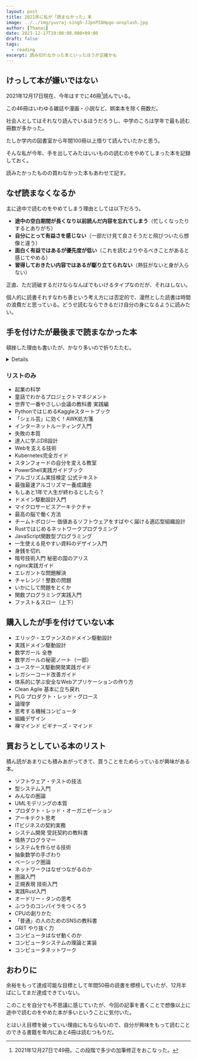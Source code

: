 ```yaml
---
layout: post
title: 2021年に私が「読まなかった」本
image: ../../img/yuvraj-singh-JJpnPI8Hpgo-unsplash.jpg
author: [Thanai]
date: 2021-12-17T19:00:00.000+09:00
draft: false
tags:
  - reading
excerpt: 読み切れなかった本といったほうが正確かも
---
```


## けっして本が嫌いではない

2021年12月17日現在、今年はすでに46冊[^1]読んでいる。

[^1]: 2021年12月27日で49冊。この段階で多少の加筆修正をおこなった。

この46冊はいわゆる雑誌や漫画・小説など、娯楽本を除く冊数だ。

社会人としてはそれなり読んでいるほうだろうし、中学のころは学年で最も読む冊数が多かった。

たしか学内の図書室から年間100冊以上借りて読んでいたかと思う。

そんな私が今年、手を出してみたはいいものの読むのをやめてしまった本を記録しておく。

読みたかったものの買わなかった本もあわせて記す。

## なぜ読まなくなるか

主に途中で読むのをやめてしまう理由としては以下だろう。

- **途中の空白期間が長くなり以前読んだ内容を忘れてしまう**（忙しくなったりするとありがち）
- **自分にとって有益さを感じない**（一部だけ見て良さそうだと飛びついたら想像と違う）
- **面白く有益ではあるが優先度が低い**（これを読むよりやるべきことがあると感じてやめる）
- **習得しておきたい内容ではあるが駆り立てられない**（熱狂がないと身が入らない）

正直、ただ読破するだけならなんぼでもいけるタイプなのだが、それはしない。

個人的に読書それすなわち善という考え方には否定的で、漫然とした読書は時間の浪費だと思っている。どうせ読むならできるだけ自分の身になるように読みたい。

## 手を付けたが最後まで読まなかった本

頓挫した理由も書いたが、かなり多いので折りたたむ。

<details><div>

### [起業の科学](https://amzn.to/3yyANCE)

薦められた本だが、今年は転職したばかりで起業そのものにあまり興味がわかず最初の方だけ読んで放置している。

### [童話でわかるプロジェクトマネジメント](https://amzn.to/3yyBiN2)

Twitterで引用部分を見て面白いかと思って読み始めたが、プロジェクトマネジメント手法そのものが醸す机上の空論感に馴染めず半分くらいで読むのをやめた。

<blockquote class="twitter-tweet"><p lang="ja" dir="ltr">プロジェクトマネジメントの本、「はいはい、それがダメなのは分かった。で、もし初手でミスって詰んだ状況からどう起死回生すればいい？」という問いへのアンサーがなく、ちょっと賢い小学生が読書感想文で書けるような理想論が並び立てられているイメージ（超偏見）</p>&mdash; タナイ (@okinawa__noodle) <a href="https://twitter.com/okinawa__noodle/status/1407855083849543681?ref_src=twsrc%5Etfw">June 24, 2021</a></blockquote> <script async src="https://platform.twitter.com/widgets.js" charset="utf-8"></script>

### [世界で一番やさしい会議の教科書 実践編](https://amzn.to/3yz1ZkF)

「実践編」ではない本編のほうは非常に面白く読んだ。内容自体は本編と重複する部分も多く、実戦に困ってから読むでもよさそうだと思い中断している。内容自体はまったく悪くないと思う。

### [PythonではじめるKaggleスタートブック](https://amzn.to/3E00mO5)

Kaggleに興味がわき一時期やろうとしていたが、かなり時間をとられる営みだと気付き中断。個人的に今は競プロのほうが優先度が高い。

### [「シェル芸」に効く！AWK処方箋](https://amzn.to/3dY5jfE)

AtCoderでAWKを使って解くのがやりたくて購入。とても面白いのだが、半分ちょい読んだあたりでちょうど忙しい時期にあたってしまい、時間が空いたことで習得率が落ちたので中断している。

普通にシェルで使う分には不自由しない程度の内容が前半で網羅できているというのもある。

### [インターネットルーティング入門](https://amzn.to/3sboivB)

このあたり完全に理解すべきと思いつつも、どうも焦りも熱中も感じることができず最初のほうしか読めていない。

### [失敗の本質](https://amzn.to/3IZWZuo)

かなり面白いが、まとまった時間がないと細切れになって読むのに時間がかかりすぎるので解説本のほうだけ買って内容の本筋だけ掴もうか思案中。

### [達人に学ぶDB設計](https://amzn.to/3smdSt4)

読もう読もうと思って少し読む→時間が空いてしまい忘れるを100万回繰り返した。

### [Webを支える技術](https://amzn.to/3qbIhIe)

読んでおくべきなのだろうが、いまいち駆り立てられない。半分くらい読んで放置中。

### [Kubernetes完全ガイド](https://amzn.to/3q3rwPk)

必要な部分の拾い読みをしすぎた結果、通読するに至っていない。

### [スタンフォードの自分を変える教室](https://amzn.to/3sfuS4w)

実際の広義と同じタイムスパンで読むことを推奨されており、何週間もかかりそうなので中断。

### [PowerShell実践ガイドブック](https://amzn.to/3qbInj4)

Azure使うならPowerShell理解しないとダメでは？と思い買ったものの、今の時代もうLinuxシェルで十分です。

### [アルゴリズム実技検定 公式テキスト](https://amzn.to/3IY0iSM)

けんちょん本をだいたい読んでしまったので、重複する部分が多く（当たり前だが）、自分にはそこまで必要なかったかも。Pythonでこれからはじめる人ならとても役立つと思う。

### [最強最速アルゴリズマー養成講座](https://amzn.to/33ErCFx)

こちらもだいたい同じような理由。結局は問題解きまくるのが近道そう。

### [もしあと1年で人生が終わるとしたら？](https://amzn.to/33qSRmH)

~~日々を大事に生きるための本。言わんとすることは分かるが、そもそもそこまで漫然と生きているつもりもないので、噛みしめるほどの精神状況にないと思い、読んでいない。~~

**分量も多くなくライトに読めるので結局読み切った**（2021/12/27）。

### [ドメイン駆動設計入門](https://amzn.to/3Ehzw4p)

面白い。ただ、大規模なソフトウェア開発の機会がないので少し読むのが空虚。

### [マイクロサービスアーキテクチャ](https://amzn.to/3q30hnN)

こちらも似たような状況で、必要に迫られていないのでなかなか読み進まない。

### [最高の脳で働く方法](https://amzn.to/3J0UHuM)

きっかけは忘れたが、なにかで紹介されていて興味をもって買った覚えがある。何に興味を持ったかは忘れてしまっていて、これから読もうとしている。

### [チームトポロジー 価値あるソフトウェアをすばやく届ける適応型組織設計](https://amzn.to/3yHy75N)

~~このツイートの通り。~~

**結局どうにか読んだ**（2021/12/25）。

<blockquote class="twitter-tweet"><p lang="ja" dir="ltr">組織論とかそういう系統の書籍を読んではみるものの、現状は組織体制を抜本的に変更するだけの人事権もないし、圧倒的に卓越した技術をもって組織を牽引することもできないので、そういう状況で読んだところで自分にとっては絵に描いた餅で全然おもしろくないっていう問題がある</p>&mdash; タナイ (@okinawa__noodle) <a href="https://twitter.com/okinawa__noodle/status/1471500051205980160?ref_src=twsrc%5Etfw">December 16, 2021</a></blockquote> <script async src="https://platform.twitter.com/widgets.js" charset="utf-8"></script>

### [Rustではじめるネットワークプログラミング](https://amzn.to/3scVDGA)

途中まで写経したが、Rustが競プロで使いにくいという問題があり、頓挫。

### [JavaScript関数型プログラミング](https://amzn.to/3me2prQ)

そもそもの関数型の理解をしなければと思い途中でHaskellのほうに行って以来、この本に戻ってきていない。

### [一生使える見やすい資料のデザイン入門](https://amzn.to/3p1lS0M)

分かるけど、今の自分に必要ないと感じた。

### [身銭を切れ](https://amzn.to/3seexwJ)

筆者の政治思想が濃く、訳文も読みやすいとは言い難く、得るものが少ないと感じ中断。

### [暗号技術入門 秘密の国のアリス](https://amzn.to/3seG2WU)

Gitの理解を深めていた際に買った本。GitのコミットハッシュにはSHA-1が使わており、その部分の理解がしたくて読んだ。

結城さんの本なので非常に分かりやすい。余裕があれば残りの部分も読みたい。

### [nginx実践ガイド](https://amzn.to/3smeMFY)

転職したばかりのころ、nginxなんもわからんと思って読み始めたが、差し当たっての業務で必要な部分が一部分のみだったので中断。

### [エレガントな問題解決](https://amzn.to/3mdSMJz)

メッチャ面白いが、問題を解き進めるのに無限の時間がかかるので進んでいない。

### [チャレンジ！整数の問題](https://amzn.to/3GRcX8d)

最初の一問目が解けなくて詰まっている。ただ、あまり解答を見たくないと思っていて一生進まない。

### [いかにして問題をとくか](https://amzn.to/3q7DKGn)

問題解決そのものを抽象化し、抽象的な手順に落とし込む本だと思うが、まとまった時間がないと真に身に付かない系統の本だと思う。腰を据えて読みたいが時間が取れていない。

### [関数プログラミング実践入門](https://amzn.to/3p4nTsV)

6割ほど読んだが、関数型言語を使う機会を作れておらず、頓挫している。習得の優先度で見たときに他の物事が優先してしまってなかなか進んでいない。

</div></details>

### リストのみ

- 起業の科学
- 童話でわかるプロジェクトマネジメント
- 世界で一番やさしい会議の教科書 実践編
- PythonではじめるKaggleスタートブック
- 「シェル芸」に効く！AWK処方箋
- インターネットルーティング入門
- 失敗の本質
- 達人に学ぶDB設計
- Webを支える技術
- Kubernetes完全ガイド
- スタンフォードの自分を変える教室
- PowerShell実践ガイドブック
- アルゴリズム実技検定 公式テキスト
- 最強最速アルゴリズマー養成講座
- もしあと1年で人生が終わるとしたら？
- ドメイン駆動設計入門
- マイクロサービスアーキテクチャ
- 最高の脳で働く方法
- チームトポロジー 価値あるソフトウェアをすばやく届ける適応型組織設計
- Rustではじめるネットワークプログラミング
- JavaScript関数型プログラミング
- 一生使える見やすい資料のデザイン入門
- 身銭を切れ
- 暗号技術入門 秘密の国のアリス
- nginx実践ガイド
- エレガントな問題解決
- チャレンジ！整数の問題
- いかにして問題をとくか
- 関数プログラミング実践入門
- ファスト＆スロー（上下）

## 購入したが手を付けていない本

- エリック・エヴァンスのドメイン駆動設計
- 実践ドメイン駆動設計
- 数学ガール 全巻
- 数学ガールの秘密ノート（一部）
- ユースケース駆動開発実践ガイド
- レガシーコード改善ガイド
- 体系的に学ぶ安全なWebアプリケーションの作り方
- Clean Agile 基本に立ち戻れ
- PLG プロダクト・レッド・グロース
- 論理学
- 思考する機械コンピュータ
- 組織デザイン
- 禅マインド ビギナーズ・マインド

## 買おうとしている本のリスト

積ん読があまりにも積みあがってきて、買うことをためらっているが興味がある本。

- ソフトウェア・テストの技法
- 型システム入門
- みんなの圏論
- UMLモデリングの本質
- プロダクト・レッド・オーガニゼーション
- アーキテクト思考
- ITビジネスの契約実務
- システム開発 受託契約の教科書
- 情熱プログラマー
- システムを作らせる技術
- 抽象数学の手ざわり
- ベーシック圏論
- ネットワークはなぜつながるのか
- 圏論入門
- 正規表現 技術入門
- 実践Rust入門
- オードリー・タンの思考
- ふつうのコンパイラをつくろう
- CPUの創りかた
- 「普通」の人のためのSNSの教科書
- GRIT やり抜く力
- コンピュータはなぜ動くのか
- コンピュータシステムの理論と実装
- コンピュータネットワーク

## おわりに

余裕をもって達成可能な目標として年間50冊の読書を標榜していたが、12月半ばにしてまだ達成できていない。

このことを自分でも不思議に感じていたが、今回の記事を書くことで想像以上に途中で読むのをやめた本が多いということに気付いた。

とはいえ目標を破っていい理由にもならないので、自分が興味をもって読むことのできる書籍を年内にあと4冊は読むつもりだ。

